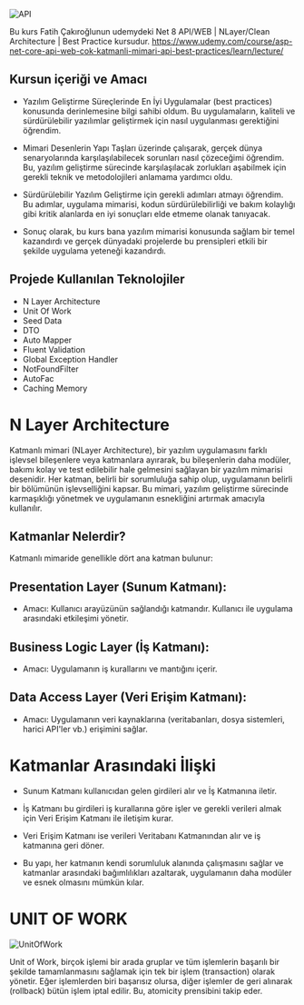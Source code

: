 ![API](https://github.com/user-attachments/assets/7986e051-231a-4af0-9107-bc62c4ddb561)

Bu kurs Fatih Çakıroğlunun udemydeki Net 8 API/WEB | NLayer/Clean Architecture | Best Practice kursudur. 
https://www.udemy.com/course/asp-net-core-api-web-cok-katmanli-mimari-api-best-practices/learn/lecture/ 

 

## Kursun içeriği ve Amacı
- Yazılım Geliştirme Süreçlerinde En İyi Uygulamalar (best practices) konusunda derinlemesine bilgi sahibi oldum. Bu uygulamaların, kaliteli ve sürdürülebilir yazılımlar geliştirmek için nasıl uygulanması gerektiğini öğrendim.

- Mimari Desenlerin Yapı Taşları üzerinde çalışarak, gerçek dünya senaryolarında karşılaşılabilecek sorunları nasıl çözeceğimi öğrendim. Bu, yazılım geliştirme sürecinde karşılaşılacak zorlukları aşabilmek için gerekli teknik ve metodolojileri anlamama yardımcı oldu.

- Sürdürülebilir Yazılım Geliştirme için gerekli adımları atmayı öğrendim. Bu adımlar, uygulama mimarisi, kodun sürdürülebilirliği ve bakım kolaylığı gibi kritik alanlarda en iyi sonuçları elde etmeme olanak tanıyacak.

- Sonuç olarak, bu kurs bana yazılım mimarisi konusunda sağlam bir temel kazandırdı ve gerçek dünyadaki projelerde bu prensipleri etkili bir şekilde uygulama yeteneği kazandırdı.

## Projede Kullanılan Teknolojiler 
- N Layer Architecture
- Unit Of Work
- Seed Data
- DTO
- Auto Mapper
- Fluent Validation
- Global Exception Handler
- NotFoundFilter
- AutoFac
- Caching Memory

# N Layer Architecture 

Katmanlı mimari (NLayer Architecture), bir yazılım uygulamasını farklı işlevsel bileşenlere veya katmanlara ayırarak, bu bileşenlerin daha modüler, bakımı kolay ve test edilebilir hale gelmesini sağlayan bir yazılım mimarisi desenidir. Her katman, belirli bir sorumluluğa sahip olup, uygulamanın belirli bir bölümünün işlevselliğini kapsar. Bu mimari, yazılım geliştirme sürecinde karmaşıklığı yönetmek ve uygulamanın esnekliğini artırmak amacıyla kullanılır.

## Katmanlar Nelerdir?

Katmanlı mimaride genellikle dört ana katman bulunur:

## Presentation Layer (Sunum Katmanı):

- Amacı: Kullanıcı arayüzünün sağlandığı katmandır. Kullanıcı ile uygulama arasındaki etkileşimi yönetir.

## Business Logic Layer (İş Katmanı):

- Amacı: Uygulamanın iş kurallarını ve mantığını içerir.



## Data Access Layer (Veri Erişim Katmanı):

- Amacı: Uygulamanın veri kaynaklarına (veritabanları, dosya sistemleri, harici API'ler vb.) erişimini sağlar.


# Katmanlar Arasındaki İlişki

- Sunum Katmanı kullanıcıdan gelen girdileri alır ve İş Katmanına iletir.

- İş Katmanı bu girdileri iş kurallarına göre işler ve gerekli verileri almak için Veri Erişim Katmanı ile iletişim kurar.

- Veri Erişim Katmanı ise verileri Veritabanı Katmanından alır ve iş katmanına geri döner.

- Bu yapı, her katmanın kendi sorumluluk alanında çalışmasını sağlar ve katmanlar arasındaki bağımlılıkları azaltarak, uygulamanın daha modüler ve esnek olmasını mümkün kılar.
# UNIT OF WORK 
![UnitOfWork](https://github.com/user-attachments/assets/252a4f7b-6304-465b-aa9a-12147376ef01)

Unit of Work, birçok işlemi bir arada gruplar ve tüm işlemlerin başarılı bir şekilde tamamlanmasını sağlamak için tek bir işlem (transaction) olarak yönetir. Eğer işlemlerden biri başarısız olursa, diğer işlemler de geri alınarak (rollback) bütün işlem iptal edilir. Bu, atomicity prensibini takip eder.
